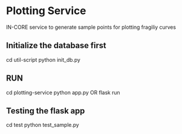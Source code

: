 # Plotting Service 
IN-CORE service to generate sample points for plotting fragiliy curves

## Initialize the database first
cd util-script
python init_db.py

## RUN
cd plotting-service
python app.py OR flask run

## Testing the flask app
cd test
python test_sample.py
